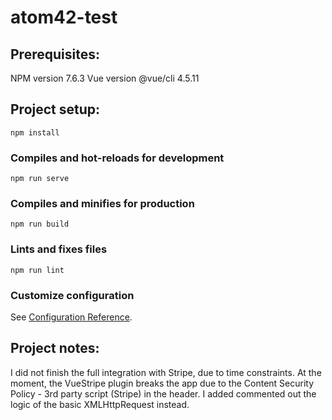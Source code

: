 # atom42-test

## Prerequisites:

NPM version 7.6.3
Vue version @vue/cli 4.5.11

## Project setup:
```
npm install
```

### Compiles and hot-reloads for development
```
npm run serve
```

### Compiles and minifies for production
```
npm run build
```

### Lints and fixes files
```
npm run lint
```

### Customize configuration
See [Configuration Reference](https://cli.vuejs.org/config/).


## Project notes:

I did not finish the full integration with Stripe, due to time constraints.
At the moment, the VueStripe plugin breaks the app due to the Content Security Policy - 3rd party script (Stripe) in the header.
I added commented out the logic of the basic XMLHttpRequest instead.

